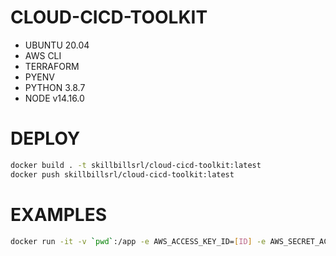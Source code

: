 CLOUD-CICD-TOOLKIT
==================

- UBUNTU 20.04
- AWS CLI
- TERRAFORM
- PYENV
- PYTHON 3.8.7
- NODE v14.16.0


# DEPLOY

```bash
docker build . -t skillbillsrl/cloud-cicd-toolkit:latest
docker push skillbillsrl/cloud-cicd-toolkit:latest
```
# EXAMPLES

```bash
docker run -it -v `pwd`:/app -e AWS_ACCESS_KEY_ID=[ID] -e AWS_SECRET_ACCESS_KEY=[KEY] skillbillsrl/cloud-cicd-toolkit terraform apply
```
